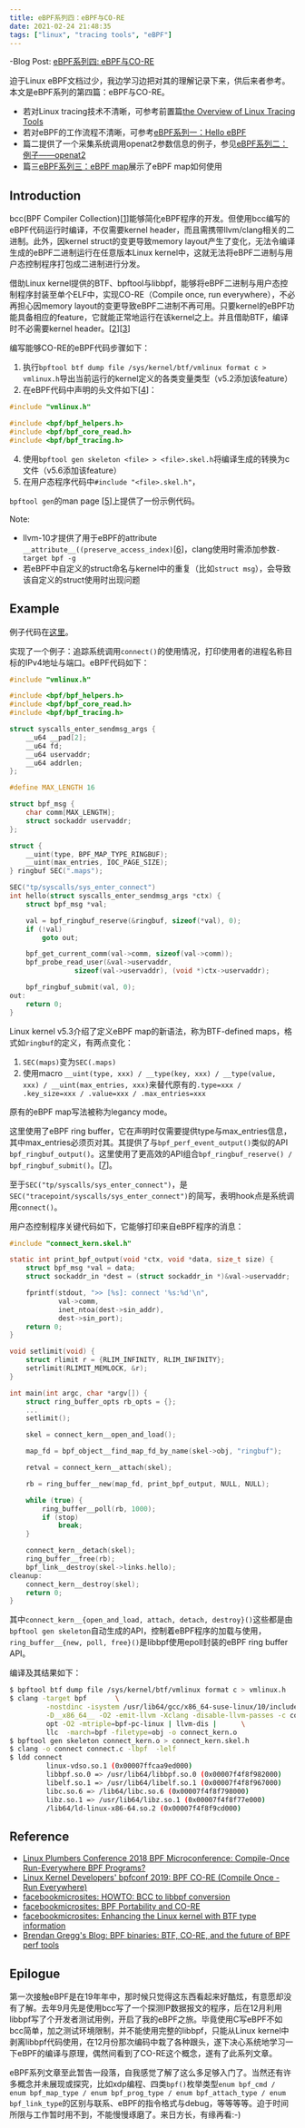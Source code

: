 ```yaml
---
title: eBPF系列四：eBPF与CO-RE
date: 2021-02-24 21:48:35
tags: ["linux", "tracing tools", "eBPF"]
---
```


-Blog Post: [eBPF系列四: eBPF与CO-RE](https://vvl.me/2021/02/eBPF-4-eBPF-and-CO-RE/)

迫于Linux eBPF文档过少，我边学习边把对其的理解记录下来，供后来者参考。
本文是eBPF系列的第四篇：eBPF与CO-RE。

- 若对Linux tracing技术不清晰，可参考前置篇[the Overview of Linux Tracing Tools](/Appendix/1-the-Overview-of-Linux-Trace-Techonoly.md)
- 若对eBPF的工作流程不清晰，可参考[eBPF系列一：Hello eBPF](/1-hello/README.md)
- 篇二提供了一个采集系统调用openat2参数信息的例子，参见[eBPF系列二：例子——openat2](/2-openat/README.md)
- 篇三[eBPF系列三：eBPF map](/3-map/README.md)展示了eBPF map如何使用

## Introduction

bcc(BPF Compiler Collection)[[1]]能够简化eBPF程序的开发。但使用bcc编写的eBPF代码运行时编译，不仅需要kernel header，而且需携带llvm/clang相关的二进制。此外，因kernel struct的变更导致memory layout产生了变化，无法令编译生成的eBPF二进制运行在任意版本Linux kernel中，这就无法将eBPF二进制与用户态控制程序打包成二进制进行分发。

借助Linux kernel提供的BTF、bpftool与libbpf，能够将eBPF二进制与用户态控制程序封装至单个ELF中，实现CO-RE（Compile once, run everywhere），不必再担心因memory layout的变更导致eBPF二进制不再可用。只要kernel的eBPF功能具备相应的feature，它就能正常地运行在该kernel之上。并且借助BTF，编译时不必需要kernel header。[[2]][[3]]

编写能够CO-RE的eBPF代码步骤如下：

1. 执行`bpftool btf dump file /sys/kernel/btf/vmlinux format c > vmlinux.h`导出当前运行的kernel定义的各类变量类型（v5.2添加该feature）
2. 在eBPF代码中声明的头文件如下[[4]]：

```c
#include "vmlinux.h"

#include <bpf/bpf_helpers.h>
#include <bpf/bpf_core_read.h>
#include <bpf/bpf_tracing.h>
```

4. 使用`bpftool gen skeleton <file> > <file>.skel.h`将编译生成的<file>转换为c文件（v5.6添加该feature）
5. 在用户态程序代码中`#include "<file>.skel.h"`，

`bpftool gen`的man page [[5]]上提供了一份示例代码。

Note: 

- llvm-10才提供了用于eBPF的attribute `__attribute__((preserve_access_index)`[[6]]，clang使用时需添加参数`-target bpf -g`
- 若eBPF中自定义的struct命名与kernel中的重复（比如`struct msg`），会导致该自定义的struct使用时出现问题

## Example

例子代码在[这里](https://github.com/time-river/Linux-eBPF-Learning/tree/main/4-CO-RE)。

实现了一个例子：追踪系统调用`connect()`的使用情况，打印使用者的进程名称目标的IPv4地址与端口。eBPF代码如下：

```c
#include "vmlinux.h"

#include <bpf/bpf_helpers.h>
#include <bpf/bpf_core_read.h>
#include <bpf/bpf_tracing.h>

struct syscalls_enter_sendmsg_args {
	__u64 __pad[2];
	__u64 fd;
	__u64 uservaddr;
	__u64 addrlen;
};

#define MAX_LENGTH 16

struct bpf_msg {
	char comm[MAX_LENGTH];
	struct sockaddr uservaddr;
};

struct {
	__uint(type, BPF_MAP_TYPE_RINGBUF);
	__uint(max_entries, IOC_PAGE_SIZE);
} ringbuf SEC(".maps");

SEC("tp/syscalls/sys_enter_connect")
int hello(struct syscalls_enter_sendmsg_args *ctx) {
	struct bpf_msg *val;

	val = bpf_ringbuf_reserve(&ringbuf, sizeof(*val), 0);
	if (!val)
		goto out;

	bpf_get_current_comm(val->comm, sizeof(val->comm));
	bpf_probe_read_user(&val->uservaddr,
			    sizeof(val->uservaddr), (void *)ctx->uservaddr);

	bpf_ringbuf_submit(val, 0);
out:
	return 0;
}
```

Linux kernel v5.3介绍了定义eBPF map的新语法，称为BTF-defined maps，格式如`ringbuf`的定义，有两点变化：

1. `SEC(maps)`变为`SEC(.maps)`
2. 使用macro `__uint(type, xxx) / __type(key, xxx) / __type(value, xxx) / __uint(max_entries, xxx)`来替代原有的`.type=xxx / .key_size=xxx / .value=xxx / .max_entries=xxx`

原有的eBPF map写法被称为legancy mode。

这里使用了eBPF ring buffer，它在声明时仅需要提供type与max_entries信息，其中max_entries必须页对其。其提供了与`bpf_perf_event_output()`类似的API `bpf_ringbuf_output()`。这里使用了更高效的API组合`bpf_ringbuf_reserve() / bpf_ringbuf_submit()`。[[7]]。

至于`SEC("tp/syscalls/sys_enter_connect")`，是`SEC("tracepoint/syscalls/sys_enter_connect")`的简写，表明hook点是系统调用`connect()`。

用户态控制程序关键代码如下，它能够打印来自eBPF程序的消息：

```c
#include "connect_kern.skel.h"

static int print_bpf_output(void *ctx, void *data, size_t size) {
	struct bpf_msg *val = data;
	struct sockaddr_in *dest = (struct sockaddr_in *)&val->uservaddr;

	fprintf(stdout, ">> [%s]: connect '%s:%d'\n",
			val->comm,
			inet_ntoa(dest->sin_addr),
			dest->sin_port);
	return 0;
}

void setlimit(void) {
	struct rlimit r = {RLIM_INFINITY, RLIM_INFINITY};
	setrlimit(RLIMIT_MEMLOCK, &r);
}

int main(int argc, char *argv[]) {
	struct ring_buffer_opts rb_opts = {};
	...
	setlimit();

	skel = connect_kern__open_and_load();

	map_fd = bpf_object__find_map_fd_by_name(skel->obj, "ringbuf");

	retval = connect_kern__attach(skel);

	rb = ring_buffer__new(map_fd, print_bpf_output, NULL, NULL);

	while (true) {
		ring_buffer__poll(rb, 1000);
		if (stop)
			break;
	}

	connect_kern__detach(skel);
	ring_buffer__free(rb);
	bpf_link__destroy(skel->links.hello);
cleanup:
	connect_kern__destroy(skel);
	return 0;
}
```

其中`connect_kern__{open_and_load, attach, detach, destroy}()`这些都是由`bpftool gen skeleton`自动生成的API，控制着eBPF程序的加载与使用，`ring_buffer__{new, poll, free}()`是libbpf使用epoll封装的eBPF ring buffer API。

编译及其结果如下：

```bash
$ bpftool btf dump file /sys/kernel/btf/vmlinux format c > vmlinux.h
$ clang -target bpf       \
         -nostdinc -isystem /usr/lib64/gcc/x86_64-suse-linux/10/include -I/usr/include -g      \
         -D__x86_64__ -O2 -emit-llvm -Xclang -disable-llvm-passes -c connect_kern.c -o - |     \
         opt -O2 -mtriple=bpf-pc-linux | llvm-dis |      \
         llc  -march=bpf -filetype=obj -o connect_kern.o
$ bpftool gen skeleton connect_kern.o > connect_kern.skel.h
$ clang -o connect connect.c -lbpf  -lelf
$ ldd connect
         linux-vdso.so.1 (0x00007ffcaa9ed000)
         libbpf.so.0 => /usr/lib64/libbpf.so.0 (0x00007f4f8f982000)
         libelf.so.1 => /usr/lib64/libelf.so.1 (0x00007f4f8f967000)
         libc.so.6 => /lib64/libc.so.6 (0x00007f4f8f798000)
         libz.so.1 => /usr/lib64/libz.so.1 (0x00007f4f8f77e000)
         /lib64/ld-linux-x86-64.so.2 (0x00007f4f8f9cd000)
```

## Reference

- [Linux Plumbers Conference 2018 BPF Microconference: Compile-Once Run-Everywhere BPF Programs? ][2]
- [Linux Kernel Developers' bpfconf 2019: BPF CO-RE (Compile Once - Run Everywhere)][3]
- [facebookmicrosites: HOWTO: BCC to libbpf conversion][4]
- [facebookmicrosites: BPF Portability and CO-RE][8]
- [facebookmicrosites: Enhancing the Linux kernel with BTF type information][9]
- [Brendan Gregg's Blog: BPF binaries: BTF, CO-RE, and the future of BPF perf tools][10]

## Epilogue

第一次接触eBPF是在19年年中，那时候只觉得这东西看起来好酷炫，有意愿却没有了解。去年9月先是使用bcc写了一个探测IP数据报文的程序，后在12月利用libbpf写了个开发者测试用例，开启了我的eBPF之旅。毕竟使用C写eBPF不如bcc简单，加之测试环境限制，并不能使用完整的libbpf，只能从Linux kernel中剥离libbpf代码使用，在12月份那次编码中栽了各种跟头，遂下决心系统地学习一下eBPF的编译与原理，偶然间看到了CO-RE这个概念，遂有了此系列文章。

eBPF系列文章至此暂告一段落，自我感觉了解了这么多足够入门了。当然还有许多概念并未展现或探究，比如xdp编程、四类`bpf()`枚举类型`enum bpf_cmd / enum bpf_map_type / enum bpf_prog_type / enum bpf_attach_type / enum bpf_link_type`的区别与联系、eBPF的指令格式与debug，等等等等。迫于时间所限与工作暂时用不到，不能慢慢琢磨了。来日方长，有缘再看:-)

[1]: https://github.com/iovisor/bcc
[2]: http://vger.kernel.org/lpc-bpf2018.html#session-2
[3]: http://vger.kernel.org/bpfconf2019.html#session-2
[4]: https://facebookmicrosites.github.io/bpf/blog/2020/02/20/bcc-to-libbpf-howto-guide.html
[5]: https://man7.org/linux/man-pages/man7/bpf-helpers.7.html
[6]: https://clang.llvm.org/docs/AttributeReference.html#preserve-access-index
[7]: https://nakryiko.com/posts/bpf-ringbuf/
[8]: https://facebookmicrosites.github.io/bpf/blog/2020/02/19/bpf-portability-and-co-re.html
[9]: https://facebookmicrosites.github.io/bpf/blog/2018/11/14/btf-enhancement.html
[10]: http://www.brendangregg.com/blog/2020-11-04/bpf-co-re-btf-libbpf.html
